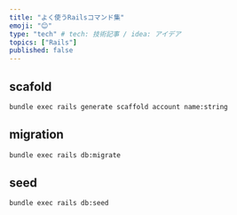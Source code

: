 ```yaml
---
title: "よく使うRailsコマンド集"
emoji: "😊"
type: "tech" # tech: 技術記事 / idea: アイデア
topics: ["Rails"]
published: false
---
```


## scafold

```bash
bundle exec rails generate scaffold account name:string
```

## migration

```bash
bundle exec rails db:migrate
```

## seed

```bash
bundle exec rails db:seed
```
